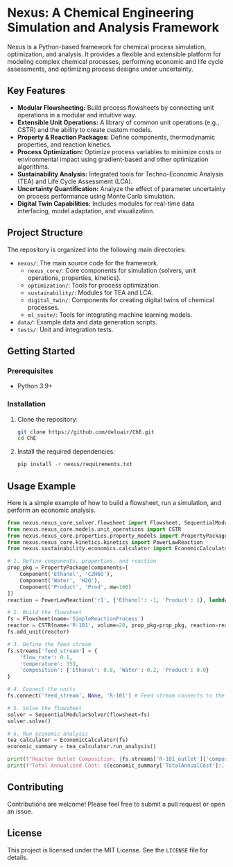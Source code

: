 # Nexus: A Chemical Engineering Simulation and Analysis Framework

Nexus is a Python-based framework for chemical process simulation, optimization, and analysis. It provides a flexible and extensible platform for modeling complex chemical processes, performing economic and life cycle assessments, and optimizing process designs under uncertainty.

## Key Features

- **Modular Flowsheeting:** Build process flowsheets by connecting unit operations in a modular and intuitive way.
- **Extensible Unit Operations:** A library of common unit operations (e.g., CSTR) and the ability to create custom models.
- **Property & Reaction Packages:** Define components, thermodynamic properties, and reaction kinetics.
- **Process Optimization:** Optimize process variables to minimize costs or environmental impact using gradient-based and other optimization algorithms.
- **Sustainability Analysis:** Integrated tools for Techno-Economic Analysis (TEA) and Life Cycle Assessment (LCA).
- **Uncertainty Quantification:** Analyze the effect of parameter uncertainty on process performance using Monte Carlo simulation.
- **Digital Twin Capabilities:** Includes modules for real-time data interfacing, model adaptation, and visualization.

## Project Structure

The repository is organized into the following main directories:

- `nexus/`: The main source code for the framework.
  - `nexus_core/`: Core components for simulation (solvers, unit operations, properties, kinetics).
  - `optimization/`: Tools for process optimization.
  - `sustainability/`: Modules for TEA and LCA.
  - `digital_twin/`: Components for creating digital twins of chemical processes.
  - `ml_suite/`: Tools for integrating machine learning models.
- `data/`: Example data and data generation scripts.
- `tests/`: Unit and integration tests.

## Getting Started

### Prerequisites

- Python 3.9+

### Installation

1.  Clone the repository:
    ```bash
    git clone https://github.com/deluair/ChE.git
    cd ChE
    ```

2.  Install the required dependencies:
    ```bash
    pip install -r nexus/requirements.txt
    ```

## Usage Example

Here is a simple example of how to build a flowsheet, run a simulation, and perform an economic analysis.

```python
from nexus.nexus_core.solver.flowsheet import Flowsheet, SequentialModularSolver
from nexus.nexus_core.models.unit_operations import CSTR
from nexus.nexus_core.properties.property_models import PropertyPackage, Component
from nexus.nexus_core.kinetics.kinetics import PowerLawReaction
from nexus.sustainability.economics.calculator import EconomicCalculator

# 1. Define components, properties, and reaction
prop_pkg = PropertyPackage(components=[
    Component('Ethanol', 'C2H6O'),
    Component('Water', 'H2O'),
    Component('Product', 'Prod', mw=100)
])
reaction = PowerLawReaction('r1', {'Ethanol': -1, 'Product': 1}, lambda T: 0.1, {'Ethanol': 1})

# 2. Build the flowsheet
fs = Flowsheet(name='SimpleReactionProcess')
reactor = CSTR(name='R-101', volume=20, prop_pkg=prop_pkg, reaction=reaction)
fs.add_unit(reactor)

# 3. Define the feed stream
fs.streams['feed_stream'] = {
    'flow_rate': 0.1,
    'temperature': 353,
    'composition': {'Ethanol': 0.8, 'Water': 0.2, 'Product': 0.0}
}

# 4. Connect the units
fs.connect('feed_stream', None, 'R-101') # Feed stream connects to the reactor

# 5. Solve the flowsheet
solver = SequentialModularSolver(flowsheet=fs)
solver.solve()

# 6. Run economic analysis
tea_calculator = EconomicCalculator(fs)
economic_summary = tea_calculator.run_analysis()

print(f"Reactor Outlet Composition: {fs.streams['R-101_outlet']['composition']}")
print(f"Total Annualized Cost: ${economic_summary['TotalAnnualCost']:,.2f}/year")
```

## Contributing

Contributions are welcome! Please feel free to submit a pull request or open an issue.

## License

This project is licensed under the MIT License. See the `LICENSE` file for details.
